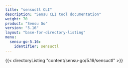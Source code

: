 ```yaml
---
title: "sensuctl CLI"
description: "Sensu CLI tool documentation"
weight: 70
product: "Sensu Go"
version: "5.16"
layout: "base-for-directory-listing"
menu:
  sensu-go-5.16:
    identifier: sensuctl
---
```


{{< directoryListing "content/sensu-go/5.16/sensuctl" >}}
